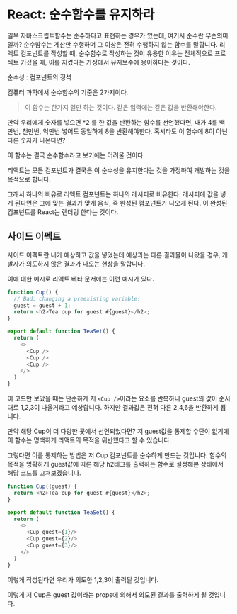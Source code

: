 # React: 순수함수를 유지하라
일부 자바스크립트함수는 순수하다고 표현하는 경우가 있는데, 여기서 순수란 무슨의미일까?
순수함수는 계산만 수행하며 그 이상은 전혀 수행하지 않는 함수를 말합니다.
리액트 컴포넌트를 작성할 때, 순수함수로 작성하는 것이 유용한 이유는 전체적으로 프로젝트 커졌을 때, 이를 지켰다는 가정에서 유지보수에 용이하다는 것이다.

순수성 : 컴포넌트의 정석

컴퓨터 과학에서 순수함수의 기준은 2가지이다.
> 이 함수는 한가지 일만 하는 것이다.
> 같은 입력에는 같은 값을 반환해야한다.

만약 우리에게 숫자를 넣으면  *2 를 한 값을 반환하는 함수를 선언했다면,
내가 4를 백만번, 천만번, 억만번 넣어도 동일하게 8을 반환해야한다.
혹시라도 이 함수에 8이 아닌 다른 숫자가 나온다면?

이 함수는 결국 순수함수라고 보기에는 어려울 것이다.

리액트는 모든 컴포넌트가 결국은 이 순수성을 유지한다는 것을 가정하여 개발하는 것을 목적으로 합니다.

그래서 하나의 비유로 리액트 컴포넌트는 하나의 레시피로 비유한다.
레시피에 값을 넣게 된다면은 그에 맞는 결과가 맞게 음식, 즉 완성된 컴포넌트가 나오게 된다.
이 완성된 컴포넌트를 React는 렌더링 한다는 것이다.

## 사이드 이펙트
사이드 이펙트란 내가 예상하고 값을 넣었는데 예상과는 다른 결과물이 나왔을 경우, 개발자가 의도하지 않은 결과가 나오는 현상을 말합니다.

이에 대한 예시로 리액트 베타 문서에는 이런 예시가 있다.
```js
function Cup() {
  // Bad: changing a preexisting variable!
  guest = guest + 1;
  return <h2>Tea cup for guest #{guest}</h2>;
}

export default function TeaSet() {
  return (
    <>
      <Cup />
      <Cup />
      <Cup />
    </>
  )
}
```

이 코드만 보았을 때는 단순하게 저 `<Cup />`이라는 요소를 반복하니 guest의 값이 순서대로 1,2,3이 나올거라고 예상합니다.
하지만 결과값은 전혀 다른 2,4,6을 반환하게 됩니다.

만약 해당 Cup이 더 다양한 곳에서 선언되었다면? 저 guest값을 통제할 수단이 없기에 이 함수는 명백하게 리액트의 목적을 위반했다고 할 수 있습니다.

그렇다면 이를 통제하는 방법은 저 Cup 컴포넌트를 순수하게 만드는 것입니다.
함수의 목적을 명확하게 guest값에 따른 해당 h2태그를 출력하는 함수로 설정해본 상태에서 해당 코드를 고쳐보겠습니다.

```js
function Cup({guest) {
  return <h2>Tea cup for guest #{guest}</h2>;
}

export default function TeaSet() {
  return (
    <>
      <Cup guest={1}/>
      <Cup guest={2}/>
      <Cup guest={3}/>
    </>
  )
}
```

이렇게 작성된다면 우리가 의도한 1,2,3이 출력될 것입니다.

이렇게 저 Cup은 guest 값이라는 props에 의해서 의도된 결과를 출력하게 될 것입니다.

